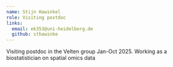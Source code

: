```yaml
---
name: Stijn Hawinkel
role: Visiting postdoc
links:
  email: ek353@uni-heidelberg.de
  github: sthawinke
---
```


Visiting postdoc in the Velten group Jan-Oct 2025. Working as a biostatistician on spatial omics data




